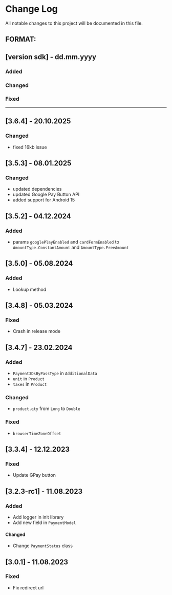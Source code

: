 # Change Log
All notable changes to this project will be documented in this file.

## FORMAT:
## [version sdk] - dd.mm.yyyy

### Added

### Changed

### Fixed

---

## [3.6.4] - 20.10.2025

### Changed

- fixed 16kb issue

## [3.5.3] - 08.01.2025

### Changed

- updated dependencies
- updated Google Pay Button API
- added support for Android 15

## [3.5.2] - 04.12.2024

### Added

- params `googlePlayEnabled` and `cardFormEnabled` to `AmountType.ConstantAmount` and `AmountType.FreeAmount`

## [3.5.0] - 05.08.2024

### Added

- Lookup method

## [3.4.8] - 05.03.2024

### Fixed

- Crash in release mode

## [3.4.7] - 23.02.2024

### Added

- `Payment3DsByPassType` in `AdditionalData`
- `unit` in `Product`
- `taxes` in `Product`

### Changed

- `product.qty` from `Long` to `Double`

### Fixed

- `browserTimeZoneOffset`


## [3.3.4] - 12.12.2023

### Fixed

- Update GPay button

## [3.2.3-rc1] - 11.08.2023

### Added

- Add logger in init library
- Add new field in `PaymentModel`

#### Changed

- Change `PaymentStatus` class

## [3.0.1] - 11.08.2023

### Fixed

- Fix redirect url
